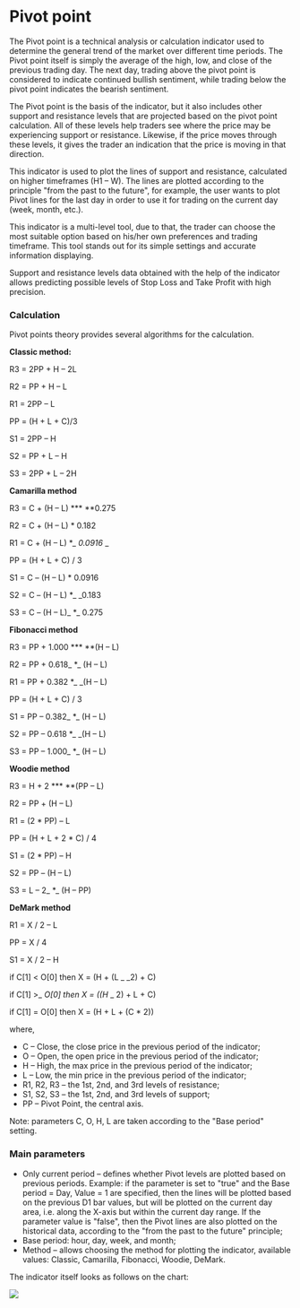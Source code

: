 # Pivot point

The Pivot point is a technical analysis or calculation indicator used to determine the general trend of the market over different time periods. The Pivot point itself is simply the average of the high, low, and close of the previous trading day. The next day, trading above the pivot point is considered to indicate continued bullish sentiment, while trading below the pivot point indicates the bearish sentiment.

The Pivot point is the basis of the indicator, but it also includes other support and resistance levels that are projected based on the pivot point calculation. All of these levels help traders see where the price may be experiencing support or resistance. Likewise, if the price moves through these levels, it gives the trader an indication that the price is moving in that direction.

This indicator is used to plot the lines of support and resistance, calculated on higher timeframes (H1 – W). The lines are plotted according to the principle "from the past to the future", for example, the user wants to plot Pivot lines for the last day in order to use it for trading on the current day (week, month, etc.).

This indicator is a multi-level tool, due to that, the trader can choose the most suitable option based on his/her own preferences and trading timeframe. This tool stands out for its simple settings and accurate information displaying.

Support and resistance levels data obtained with the help of the indicator allows predicting possible levels of Stop Loss and Take Profit with high precision.

### Calculation

Pivot points theory provides several algorithms for the calculation.

**Classic method:**

R3 = 2PP + H – 2L 

R2 = PP + H – L 

R1 = 2PP – L 

PP = (H + L + C)/3 

S1 = 2PP – H 

S2 = PP + L – H 

S3 = 2PP + L – 2H

**Camarilla method**

R3 = C + (H – L) **\* **0.275 

 R2 = C + (H – L) \* 0.182 

R1 = C + (H – L) \*_ _0.0916_ _

PP = (H + L + C) / 3 

S1 = C – (H – L) \* 0.0916 

S2 = C – (H – L) \*_ _0.183 

S3 = C – (H – L)_ \*_ 0.275

**Fibonacci method**

R3 = PP + 1.000 **\* **(H – L)

R2 = PP + 0.618_ \*_ (H – L) 

R1 = PP + 0.382 \*_ _(H – L) 

PP = (H + L + C) / 3 

S1 = PP – 0.382_ \*_ (H – L) 

S2 = PP – 0.618 \*_ _(H – L) 

S3 = PP – 1.000_ \*_ (H – L)

**Woodie method**

R3 = H + 2 **\* **(PP – L)

R2 = PP + (H – L) 

R1 = (2 \* PP) – L

PP = (H + L + 2 \* C) / 4 

S1 = (2 \* PP) – H 

S2 = PP – (H – L) 

S3 = L – 2_ \*_ (H – PP)

**DeMark method**

R1 = X / 2 – L 

PP = X / 4 

S1 = X / 2 – H

if C\[1] < O\[0] then X = (H + (L _ _2) + C) 

if C\[1] >_ _O\[0] then X = ((H_ _ 2) + L + C) 

if C\[1] = O\[0] then X = (H + L + (C \* 2))

where,

* C – Close, the close price in the previous period of the indicator;
* O – Open, the open price in the previous period of the indicator;
* H – High, the max price in the previous period of the indicator;
* L – Low, the min price in the previous period of the indicator;
* R1, R2, R3 – the 1st, 2nd, and 3rd levels of resistance;
* S1, S2, S3 – the 1st, 2nd, and 3rd levels of support;
* PP – Pivot Point, the central axis.

Note: parameters C, O, H, L are taken according to the "Base period" setting.

### Main parameters

* Only current period – defines whether Pivot levels are plotted based on previous periods. Example: if the parameter is set to "true" and the Base period = Day, Value = 1 are specified, then the lines will be plotted based on the previous D1 bar values, but will be plotted on the current day area, i.e. along the X-axis but within the current day range. If the parameter value is "false", then the Pivot lines are also plotted on the historical data, according to the "from the past to the future" principle;
* Base period: hour, day, week, and month;
* Method – allows choosing the method for plotting the indicator, available values: Classic, Camarilla, Fibonacci, Woodie, DeMark.

The indicator itself looks as follows on the chart:

![](<../../../../.gitbook/assets/screenshot\_1 (26).jpg>)
